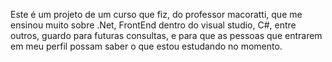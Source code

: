 Este é um projeto de um curso que fiz, do professor macoratti, que me ensinou muito sobre .Net, FrontEnd dentro do visual studio, C#, entre outros, guardo para futuras consultas, e para que as pessoas que entrarem em meu perfil possam saber o que estou estudando no momento.
